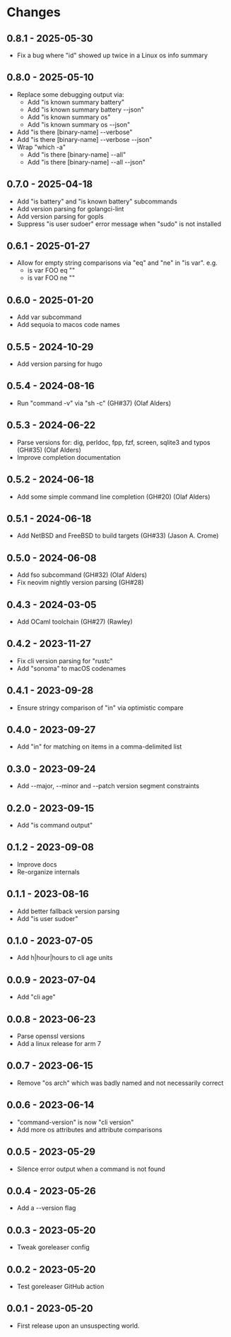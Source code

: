 # Changes

## 0.8.1 - 2025-05-30

- Fix a bug where "id" showed up twice in a Linux os info summary

## 0.8.0 - 2025-05-10

- Replace some debugging output via:
    - Add "is known summary battery"
    - Add "is known summary battery --json"
    - Add "is known summary os"
    - Add "is known summary os --json"
- Add "is there [binary-name] --verbose"
- Add "is there [binary-name] --verbose --json"
- Wrap "which -a"
    - Add "is there [binary-name] --all"
    - Add "is there [binary-name] --all --json"

## 0.7.0 - 2025-04-18

- Add "is battery" and "is known battery" subcommands
- Add version parsing for golangci-lint
- Add version parsing for gopls
- Suppress "is user sudoer" error message when "sudo" is not installed

## 0.6.1 - 2025-01-27

- Allow for empty string comparisons via "eq" and "ne" in "is var". e.g.
  - is var FOO eq ""
  - is var FOO ne ""

## 0.6.0 - 2025-01-20

- Add var subcommand
- Add sequoia to macos code names

## 0.5.5 - 2024-10-29

- Add version parsing for hugo

## 0.5.4 - 2024-08-16

- Run "command -v" via "sh -c" (GH#37) (Olaf Alders)

## 0.5.3 - 2024-06-22

- Parse versions for: dig, perldoc, fpp, fzf, screen, sqlite3 and typos (GH#35)
  (Olaf Alders)
- Improve completion documentation

## 0.5.2 - 2024-06-18

- Add some simple command line completion (GH#20) (Olaf Alders)

## 0.5.1 - 2024-06-18

- Add NetBSD and FreeBSD to build targets (GH#33) (Jason A. Crome)

## 0.5.0 - 2024-06-08

- Add fso subcommand (GH#32) (Olaf Alders)
- Fix neovim nightly version parsing (GH#28)

## 0.4.3 - 2024-03-05

- Add OCaml toolchain (GH#27) (Rawley)

## 0.4.2 - 2023-11-27

- Fix cli version parsing for "rustc"
- Add "sonoma" to macOS codenames

## 0.4.1 - 2023-09-28

- Ensure stringy comparison of "in" via optimistic compare

## 0.4.0 - 2023-09-27

- Add "in" for matching on items in a comma-delimited list

## 0.3.0 - 2023-09-24

- Add --major, --minor and --patch version segment constraints

## 0.2.0 - 2023-09-15

- Add "is command output"

## 0.1.2 - 2023-09-08

- Improve docs
- Re-organize internals

## 0.1.1 - 2023-08-16

- Add better fallback version parsing
- Add "is user sudoer"

## 0.1.0 - 2023-07-05

- Add h|hour|hours to cli age units

## 0.0.9 - 2023-07-04

- Add "cli age"

## 0.0.8 - 2023-06-23

- Parse openssl versions
- Add a linux release for arm 7

## 0.0.7 - 2023-06-15

- Remove "os arch" which was badly named and not necessarily correct

## 0.0.6 - 2023-06-14

- "command-version" is now "cli version"
- Add more os attributes and attribute comparisons

## 0.0.5 - 2023-05-29

- Silence error output when a command is not found

## 0.0.4 - 2023-05-26

- Add a --version flag

## 0.0.3 - 2023-05-20

- Tweak goreleaser config

## 0.0.2 - 2023-05-20

- Test goreleaser GitHub action

## 0.0.1 - 2023-05-20

- First release upon an unsuspecting world.
